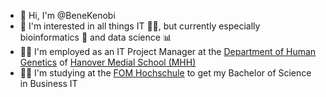 - 👋 Hi, I'm @BeneKenobi
- 👀 I'm interested in all things IT 👨‍💻, but currently especially bioinformatics 🧬 and data science 📊
- 👨‍💼 I'm employed as an IT Project Manager at the [Department of Human Genetics](https://www.mhh.de/en/human-genetics) of [Hanover Medial School (MHH)](https://www.mhh.de/en)
- 👨‍🎓 I'm studying at the [FOM Hochschule](https://www.fom.de/) to get my Bachelor of Science in Business IT
